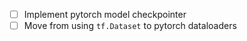 - [ ] Implement pytorch model checkpointer
- [ ] Move from using `tf.Dataset` to pytorch dataloaders
